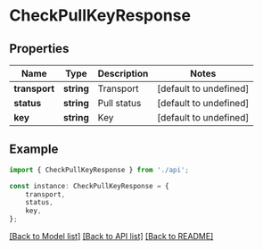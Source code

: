 # CheckPullKeyResponse


## Properties

Name | Type | Description | Notes
------------ | ------------- | ------------- | -------------
**transport** | **string** | Transport | [default to undefined]
**status** | **string** | Pull status | [default to undefined]
**key** | **string** | Key | [default to undefined]

## Example

```typescript
import { CheckPullKeyResponse } from './api';

const instance: CheckPullKeyResponse = {
    transport,
    status,
    key,
};
```

[[Back to Model list]](../README.md#documentation-for-models) [[Back to API list]](../README.md#documentation-for-api-endpoints) [[Back to README]](../README.md)
